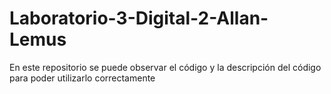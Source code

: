 # Laboratorio-3-Digital-2-Allan-Lemus
En este repositorio se puede observar el código y la descripción del código para poder utilizarlo correctamente
